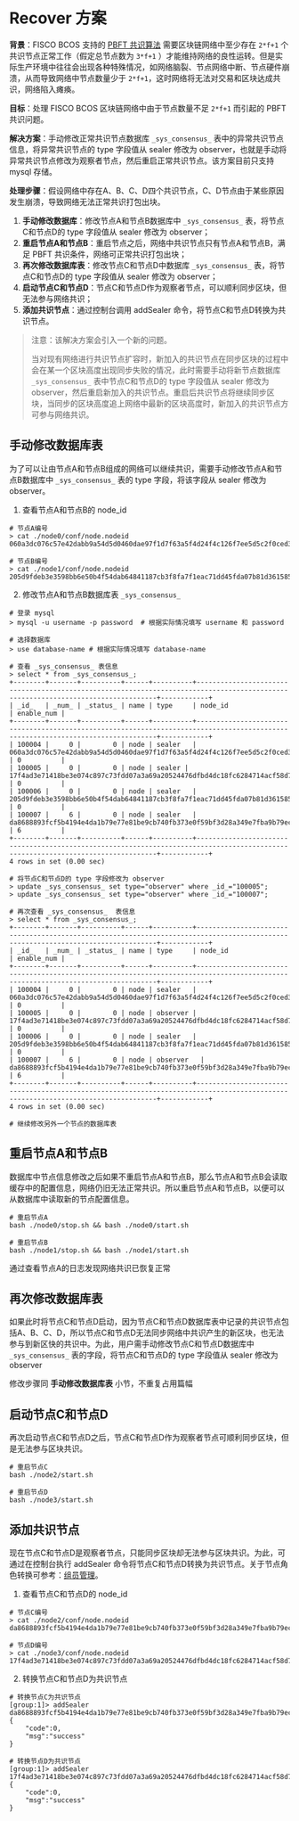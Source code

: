 # Recover 方案

**背景**：FISCO BCOS 支持的 [PBFT 共识算法](https://fisco-bcos-documentation.readthedocs.io/zh_CN/latest/docs/design/consensus/pbft.html) 需要区块链网络中至少存在 `2*f+1` 个共识节点正常工作（假定总节点数为 `3*f+1` ）才能维持网络的良性运转。但是实际生产环境中往往会出现各种特殊情况，如网络脑裂、节点网络中断、节点硬件崩溃，从而导致网络中节点数量少于 `2*f+1`，这时网络将无法对交易和区块达成共识，网络陷入瘫痪。

**目标**：处理 FISCO BCOS 区块链网络中由于节点数量不足 `2*f+1` 而引起的 PBFT 共识问题。

**解决方案**：手动修改正常共识节点数据库 `_sys_consensus_` 表中的异常共识节点信息，将异常共识节点的 type 字段值从 sealer 修改为 observer，也就是手动将异常共识节点修改为观察者节点，然后重启正常共识节点。该方案目前只支持 mysql 存储。

**处理步骤**：假设网络中存在A、B、C、D四个共识节点，C、D节点由于某些原因发生崩溃，导致网络无法正常共识打包出块。

1. **手动修改数据库**：修改节点A和节点B数据库中 `_sys_consensus_` 表，将节点C和节点D的 type 字段值从 sealer 修改为 observer；
2. **重启节点A和节点B**：重启节点之后，网络中共识节点只有节点A和节点B，满足 PBFT 共识条件，网络可正常共识打包出块；
3. **再次修改数据库表**：修改节点C和节点D中数据库  `_sys_consensus_` 表，将节点C和节点D的 type 字段值从 sealer 修改为 observer；
4. **启动节点C和节点D**：节点C和节点D作为观察者节点，可以顺利同步区块，但无法参与网络共识；
5. **添加共识节点**：通过控制台调用 addSealer 命令，将节点C和节点D转换为共识节点。

> 注意：该解决方案会引入一个新的问题。
>
> 当对现有网络进行共识节点扩容时，新加入的共识节点在同步区块的过程中会在某一个区块高度出现同步失败的情况，此时需要手动将新节点数据库 `_sys_consensus_` 表中节点C和节点D的 type 字段值从 sealer 修改为 observer，然后重启新加入的共识节点。重启后共识节点将继续同步区块，当同步的区块高度追上网络中最新的区块高度时，新加入的共识节点方可参与网络共识。

## 手动修改数据库表

为了可以让由节点A和节点B组成的网络可以继续共识，需要手动修改节点A和节点B数据库中 `_sys_consensus_` 表的 type 字段，将该字段从 sealer 修改为 observer。

1. 查看节点A和节点B的 node_id


```shell
# 节点A编号
> cat ./node0/conf/node.nodeid
060a3dc076c57e42dabb9a54d5d0460dae97f1d7f63a5f4d24f4c126f7ee5d5c2f0ced34f7a661b59fe10962f26dd2f3433f6b127c860eb0a029ad3afeb05e30

# 节点B编号
> cat ./node1/conf/node.nodeid
205d9fdeb3e3598bb6e50b4f54dab64841187cb3f8fa7f1eac71dd45fda07b81d3615857891fcd8c7cdcbb2374d8a5df0c2009d80f40e7d83db350532bc2659d
```

2. 修改节点A和节点B数据库表 `_sys_consensus_` 

```shell
# 登录 mysql
> mysql -u username -p password  # 根据实际情况填写 username 和 password

# 选择数据库
> use database-name # 根据实际情况填写 database-name

# 查看 _sys_consensus_ 表信息
> select * from _sys_consensus_;
+--------+-------+----------+------+----------+----------------------------------------------------------------------------------------------------------------------------------+------------+
| _id_   | _num_ | _status_ | name | type     | node_id                                                                                                                          | enable_num |
+--------+-------+----------+------+----------+----------------------------------------------------------------------------------------------------------------------------------+------------+
| 100004 |     0 |        0 | node | sealer   | 060a3dc076c57e42dabb9a54d5d0460dae97f1d7f63a5f4d24f4c126f7ee5d5c2f0ced34f7a661b59fe10962f26dd2f3433f6b127c860eb0a029ad3afeb05e30 | 0          |
| 100005 |     0 |        0 | node | sealer | 17f4ad3e71418be3e074c897c73fdd07a3a69a20524476dfbd4dc18fc6284714acf58d753bbc651549f7b5e30bfd82b84fdc5ac44e67aab8c1299ef92fd4e30e | 0          |
| 100006 |     0 |        0 | node | sealer   | 205d9fdeb3e3598bb6e50b4f54dab64841187cb3f8fa7f1eac71dd45fda07b81d3615857891fcd8c7cdcbb2374d8a5df0c2009d80f40e7d83db350532bc2659d | 0          |
| 100007 |     6 |        0 | node | sealer   | da8688893fcf5b4194e4da1b79e77e81be9cb740fb373e0f59bf3d28a349e7fba9b79ec36e05715fcbe7dbb68cae661d451893128e5ccf81bc1eef7b32163496 | 6          |
+--------+-------+----------+------+----------+----------------------------------------------------------------------------------------------------------------------------------+------------+
4 rows in set (0.00 sec)

# 将节点C和节点D的 type 字段修改为 observer
> update _sys_consensus_ set type="observer" where _id_="100005";
> update _sys_consensus_ set type="observer" where _id_="100007";

# 再次查看 _sys_consensus_  表信息
> select * from _sys_consensus_;
+--------+-------+----------+------+----------+----------------------------------------------------------------------------------------------------------------------------------+------------+
| _id_   | _num_ | _status_ | name | type     | node_id                                                                                                                          | enable_num |
+--------+-------+----------+------+----------+----------------------------------------------------------------------------------------------------------------------------------+------------+
| 100004 |     0 |        0 | node | sealer   | 060a3dc076c57e42dabb9a54d5d0460dae97f1d7f63a5f4d24f4c126f7ee5d5c2f0ced34f7a661b59fe10962f26dd2f3433f6b127c860eb0a029ad3afeb05e30 | 0          |
| 100005 |     0 |        0 | node | observer | 17f4ad3e71418be3e074c897c73fdd07a3a69a20524476dfbd4dc18fc6284714acf58d753bbc651549f7b5e30bfd82b84fdc5ac44e67aab8c1299ef92fd4e30e | 0          |
| 100006 |     0 |        0 | node | sealer   | 205d9fdeb3e3598bb6e50b4f54dab64841187cb3f8fa7f1eac71dd45fda07b81d3615857891fcd8c7cdcbb2374d8a5df0c2009d80f40e7d83db350532bc2659d | 0          |
| 100007 |     6 |        0 | node | observer   | da8688893fcf5b4194e4da1b79e77e81be9cb740fb373e0f59bf3d28a349e7fba9b79ec36e05715fcbe7dbb68cae661d451893128e5ccf81bc1eef7b32163496 | 6          |
+--------+-------+----------+------+----------+----------------------------------------------------------------------------------------------------------------------------------+------------+
4 rows in set (0.00 sec)

# 继续修改另外一个节点的数据库表

```

##  重启节点A和节点B

数据库中节点信息修改之后如果不重启节点A和节点B，那么节点A和节点B会读取缓存中的配置信息，网络仍旧无法正常共识。所以重启节点A和节点B，以便可以从数据库中读取新的节点配置信息。

```shell
# 重启节点A
bash ./node0/stop.sh && bash ./node0/start.sh

# 重启节点B
bash ./node1/stop.sh && bash ./node1/start.sh
```

通过查看节点A的日志发现网络共识已恢复正常

## 再次修改数据库表

如果此时将节点C和节点D启动，因为节点C和节点D数据库表中记录的共识节点包括A、B、C、D，所以节点C和节点D无法同步网络中共识产生的新区块，也无法参与到新区快的共识中。为此，用户需手动修改节点C和节点D数据库中 `_sys_consensus_` 表的字段，将节点C和节点D的 type 字段值从 sealer 修改为 observer

修改步骤同 **手动修改数据库表** 小节，不重复占用篇幅

## 启动节点C和节点D

再次启动节点C和节点D之后，节点C和节点D作为观察者节点可顺利同步区块，但是无法参与区块共识。

```shell
# 重启节点C
bash ./node2/start.sh

# 重启节点D
bash ./node3/start.sh
```

## 添加共识节点

现在节点C和节点D是观察者节点，只能同步区块却无法参与区块共识。为此，可通过在控制台执行 addSealer 命令将节点C和节点D转换为共识节点。关于节点角色转换可参考：[组员管理](https://fisco-bcos-documentation.readthedocs.io/zh_CN/latest/docs/manual/node_management.html)。

1. 查看节点C和节点D的 node_id

```shell
# 节点C编号
> cat ./node2/conf/node.nodeid
da8688893fcf5b4194e4da1b79e77e81be9cb740fb373e0f59bf3d28a349e7fba9b79ec36e05715fcbe7dbb68cae661d451893128e5ccf81bc1eef7b32163496

# 节点D编号
> cat ./node3/conf/node.nodeid
17f4ad3e71418be3e074c897c73fdd07a3a69a20524476dfbd4dc18fc6284714acf58d753bbc651549f7b5e30bfd82b84fdc5ac44e67aab8c1299ef92fd4e30e
```

2. 转换节点C和节点D为共识节点

```shell
# 转换节点C为共识节点
[group:1]> addSealer da8688893fcf5b4194e4da1b79e77e81be9cb740fb373e0f59bf3d28a349e7fba9b79ec36e05715fcbe7dbb68cae661d451893128e5ccf81bc1eef7b32163496
{
    "code":0,
    "msg":"success"
}

# 转换节点D为共识节点
[group:1]> addSealer 17f4ad3e71418be3e074c897c73fdd07a3a69a20524476dfbd4dc18fc6284714acf58d753bbc651549f7b5e30bfd82b84fdc5ac44e67aab8c1299ef92fd4e30e
{
    "code":0,
    "msg":"success"
}
```







